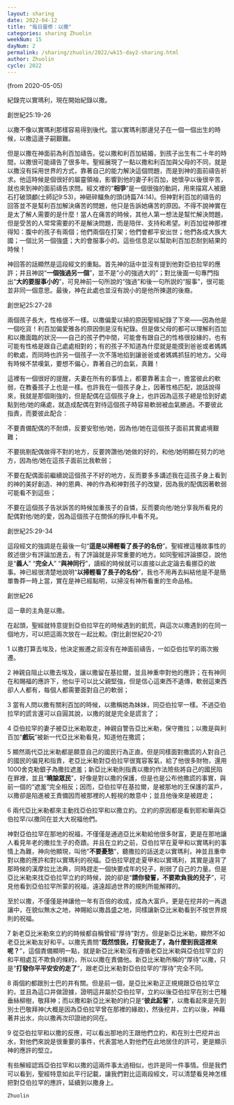 ```yaml
---
layout: sharing
date: 2022-04-12
title: "每日靈修：以撒"
categories: sharing Zhuolin
weekNum: 15
dayNum: 2
permalink: /sharing/zhuolin/2022/wk15-day2-sharing.html
author: Zhuolin
cycle: 2022
---
```

(from 2020-05-05)
   
紀錄完以實瑪利，現在開始紀錄以撒。  
   
創世紀25:19-26  
   
以撒不像以實瑪利那樣容易得到後代。當以實瑪利那邊兒子在一個一個出生的時候，以撒這邊子嗣艱難。  
   
但是以撒在神面前為利百加禱告。從以撒和利百加結婚，到孩子出生有二十年的時間，以撒很可能禱告了很多年。聖經展現了一點以撒和利百加與父母的不同，就是以撒沒有採用世界的方式，靠著自己的能力解決這個問題，而是到神的面前禱告祈求。他這時候是個很好的屬靈領袖，影響到他的妻子利百加，她懷孕以後很辛苦，就也來到神的面前禱告求問。經文裡的“**相爭**”是一個很強的動詞，用來描寫人被磨石打破頭顱(士師記9:53)，神砸碎鱷魚的頭(詩篇74:14)。但神對利百加的禱告的回答並不是幫利百加解決痛苦的問題，他只是告訴她痛苦的原因。不得不說神實在是太了解人需要的是什麼！當人在痛苦的時候，其他人第一想法是幫忙解決問題，但是受苦的人常常需要的不是解決問題，而是陪伴、支持和希望。利百加從神那裡得知：腹中的孩子有兩個；他們兩個在打架；他們會都平安出世；他們各成大族大國；一個比另一個強盛；大的會服事小的。這些信息足以幫助利百加忍耐到結果的時候！  
   
神回答的話顯然是這段經文的重點。首先神的話中並沒有提到他對亞伯拉罕的應許；并且神説“**一個強過另一個**”，並不是“小的強過大的”；對比後面一句專門指出“**大的要服事小的**”，可見神前一句所說的“強過”和後一句所説的“服事”，很可能並非同一個意思。最後，神在此處也並沒有說小的是他所揀選的後裔。  
   
創世紀25:27-28  
   
兩個孩子長大，性格很不一樣。以撒偏愛以掃的原因聖經紀錄了下來——因為他是一個吃貨！利百加偏愛雅各的原因倒是沒有紀錄。但是做父母的都可以理解利百加和以撒面臨的狀況——自己的孩子們中間，可能會有跟自己的性格很投緣的，也有可能有性格是跟自己處處相對的；有的孩子不知道為什麼就是能摸到爸爸或者媽媽的軟處，而同時也許另一個孩子一次不落地掐到讓爸爸或者媽媽抓狂的地方。父母有時候不禁嘆氣，要想不偏心，靠著自己的血氣，真難！  
   
這裡有一個很好的提醒，夫妻在所有的事情上，都要靠著主合一，擔當彼此的軟弱，在教養孩子上也是一樣。也許我在一個孩子身上，因著性格匹配，說話說得來，我就是那個剛強的，但是配偶在這個孩子身上，也許因為這孩子總是恰到好處點到他/她的痛處，就造成配偶在對待這個孩子時容易軟弱被血氣勝過。不要彼此指責，而要彼此配合：  
   
不要責備配偶的不耐煩，反要安慰他/她，因為他/她在這個孩子面前其實處境艱難；  
   
不要挑剔配偶做得不對的地方，反要誇讚他/她做的好的，和他/她明顯在努力的地方，因為他/她在這孩子面前比我軟弱；  
   
不要在配偶面前繼續說這個孩子不好的地方，反而要多多講述我在這孩子身上看到的神的美好創造、神的恩典、神的作為和神對孩子的改變，因為我的配偶因著軟弱可能看不到這些；  
   
不要在這個孩子告狀訴苦的時候加重孩子的自憐，反而要向他/她分享我所看見的配偶對他/她的愛，因為這個孩子在關係的掙扎中看不見。  
   
   
創世紀25:29-34  
   
這段經文的強調是在最後一句“**這是以掃輕看了長子的名份**”。聖經裡這種故事性的敘述很少有評論加進去，有了評論就是非常重要的地方。如同聖經評論挪亞，說他是“**義人**” “**完全人**” “**與神同行**”，讀經的時候就可以直接以此定論去看挪亞的故事。神已經很清楚地說明“**以掃輕看了長子的名份**”，我也不用再去糾結他是不是簡單魯莽一時上當，實在是神已經點明，以掃沒有神所看重的生命品格。  
   
創世紀26  
   
這一章的主角是以撒。  
   
在起頭，聖經就特意提到亞伯拉罕在的時候遇到的飢荒，與這次以撒遇到的在同一個地方，可以把這兩次放在一起比較。(對比創世紀20-21)  
   
1 以撒打算去埃及，他決定搬遷之前沒有在神面前禱告，一如亞伯拉罕的兩次搬遷。  
   
2 神親自阻止以撒去埃及，讓以撒留在基拉爾，並且神重申對他的應許；在有神同在和賜福的應許下，他似乎可以比父親堅強，但是信心這東西不遺傳，軟弱這東西卻人人都有，每個人都需要面對自己的軟弱；  
   
3 當有人問以撒有關利百加的時候，以撒稱她為妹妹，同亞伯拉罕一樣。不過亞伯拉罕的謊言還可以自圓其說，以撒的就是完全是謊言了；  
   
4 亞伯拉罕的妻子被亞比米勒取走，神親自警告亞比米勒，保守撒拉；以撒是與利百加“**戲玩**”被新一代亞比米勒看見，知道他在撒謊；  
   
5 顯然兩代亞比米勒都是願意自己的國民行為正直。但是同樣面對撒謊的人對自己的國民的偏見和指責，老亞比米勒對亞伯拉罕很寬容客氣，給了他很多財物，還用1000舍克勒銀子為撒拉遮羞；新亞比米勒則指責以撒的作法險些將自己的國民陷在罪裡，並且“**曉諭眾民**”，好像是對以撒的保護，但是也是公布他撒謊的事實，與前一個的“遮羞”完全相反；因而，亞伯拉罕在基拉爾，是被那地的王保護的富戶，以撒卻是陷進被王責備因而被那裡的人輕視的敵意中；並且他後來是被趕走；  
   
6 兩代亞比米勒都來主動找亞伯拉罕和以撒立約。立約的原因都是看到耶和華與亞伯拉罕/以撒同在並大大祝福他們。  
   
神對亞伯拉罕在那地的祝福，不僅僅是通過亞比米勒給他很多財富，更是在那地讓人看見年老的撒拉生子的奇蹟。并且在立約之前，亞伯拉罕在夏甲和以實瑪利的事情上為難，神向他顯現，叫他“**不要憂愁**”，聽撒拉的話送走以實瑪利，神並且重申對以撒的應許和對以實瑪利的祝福。亞伯拉罕趕走夏甲和以實瑪利，其實是違背了那時候的漢摩拉比法典，同時趕走一個快要成年的兒子，削弱了自己的力量。但是亞比米勒來找亞伯拉罕立約的時候，說的卻是“**請你發誓，不要欺負我的兒子**”，可見他看到亞伯拉罕所蒙的祝福，遠遠超過世界的規則所能解釋的。  
   
至於以撒，不僅僅是神讓他一年有百倍的收成，成為大富戶。更是在挖井的一再退讓中，在貌似無水之地，神賜給以撒昌盛之地，同樣讓新亞比米勒看到不按世界規則的祝福。  
   
7 新老亞比米勒來立約的時候都自稱曾經“厚待”對方。但是新亞比米勒，顯然不如老亞比米勒友好和平。以撒先責問“**既然恨我，打發我走了，為什麼到我這裡來呢？**”，這個責備顯明一點，就是新亞比米勒沒有遵循老亞比米勒與亞伯拉罕立的和平相處互不欺負的條約，所以以撒在責備他。新亞比米勒所稱的“厚待”以撒，只是“**打發你平平安安的走了**”，跟老亞比米勒對亞伯拉罕的“厚待”完全不同。  
   
8 兩個約都跟別士巴的井有關。但是前一個，是亞比米勒正正規規跟亞伯拉罕立約，並且為這口井做證據，證明這井屬於亞伯拉罕，立約以後亞伯拉罕在別士巴種垂絲柳樹，敬拜神；而以撒和新亞比米勒的約只是“**彼此起誓**”，以撒看起來是先到別士巴敬拜神(大概是因為亞伯拉罕曾在那裡的緣故)，然後挖井，立約以後，神藉著井出水，向以撒再次印證祂的同在。  
   
9 從亞伯拉罕和以撒的反應，可以看出那地的王跟他們立約，和在別士巴挖井出水，對他們來說是很重要的事件，代表當地人對他們在此地居住的許可，更是顯示神的應許的堅立。  
   
有些解經認爲亞伯拉罕和以撒的這兩件事太過相似，也許是同一件事情。但是我們可以看到，聖經特意如此平行記載，讓我們對比這兩段經文，可以清楚看見神怎樣把對亞伯拉罕的應許，延續到以撒身上。  

`Zhuolin`  
